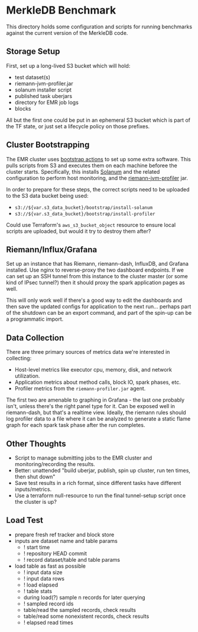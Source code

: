 MerkleDB Benchmark
==================

This directory holds some configuration and scripts for running benchmarks
against the current version of the MerkleDB code.


## Storage Setup

First, set up a long-lived S3 bucket which will hold:
- test dataset(s)
- riemann-jvm-profiler.jar
- solanum installer script
- published task uberjars
- directory for EMR job logs
- blocks

All but the first one could be put in an ephemeral S3 bucket which is part of
the TF state, or just set a lifecycle policy on those prefixes.


## Cluster Bootstrapping

The EMR cluster uses [bootstrap actions](https://docs.aws.amazon.com/emr/latest/ManagementGuide/emr-plan-bootstrap.html)
to set up some extra software. This pulls scripts from S3 and executes them on
each machine beforee the cluster starts. Specifically, this installs
[Solanum](https://github.com/greglook/solanum) and the related configuration to
perform host monitoring, and the [riemann-jvm-profiler](https://github.com/amperity/riemann-jvm-profiler)
jar.

In order to prepare for these steps, the correct scripts need to be uploaded to
the S3 data bucket being used:

- `s3://${var.s3_data_bucket}/bootstrap/install-solanum`
- `s3://${var.s3_data_bucket}/bootstrap/install-profiler`

Could use Terraform's `aws_s3_bucket_object` resource to ensure local scripts
are uploaded, but would it try to destroy them after?


## Riemann/Influx/Grafana

Set up an instance that has Riemann, riemann-dash, InfluxDB, and Grafana
installed. Use nginx to reverse-proxy the two dashboard endpoints. If we can set
up an SSH tunnel from this instance to the cluster master (or some kind of IPsec
tunnel?) then it should proxy the spark application pages as well.

This will only work well if there's a good way to edit the dashboards and then
save the updated configs for application to the next run... perhaps part of the
shutdown can be an export command, and part of the spin-up can be a programmatic
import.


## Data Collection

There are three primary sources of metrics data we're interested in collecting:
- Host-level metrics like executor cpu, memory, disk, and network utilization.
- Application metrics about method calls, block IO, spark phases, etc.
- Profiler metrics from the `riemann-profiler.jar` agent.

The first two are amenable to graphing in Grafana - the last one probably isn't,
unless there's the right panel type for it. Can be exposed well in riemann-dash,
but that's a realtime view. Ideally, the riemann rules should log profiler data
to a file where it can be analyzed to generate a static flame graph for each
spark task phase after the run completes.


## Other Thoughts

- Script to manage submitting jobs to the EMR cluster and monitoring/recording
  the results.
- Better: unattended "build uberjar, publish, spin up cluster, run ten times, then shut down"
- Save test results in a rich format, since different tasks have different
  inputs/metrics.
- Use a terraform null-resource to run the final tunnel-setup script once the
  cluster is up?


## Load Test

- prepare fresh ref tracker and block store
- inputs are dataset name and table params
  - ! start time
  - ! repository HEAD commit
  - ! record dataset/table and table params
- load table as fast as possible
  - ! input data size
  - ! input data rows
  - ! load elapsed
  - ! table stats
  - during load(?) sample n records for later querying
  - ! sampled record ids
  - table/read the sampled records, check results
  - table/read some nonexistent records, check results
  - ! elapsed read times
